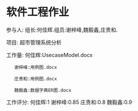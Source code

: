 # 软件工程作业


参与人:
      组长:何佳辉.组员:谢梓峰,魏毅鑫,庄贵和.
 
项目:
      超市管理系统分析  
	
工作量:
       何佳辉:UsecaseModel.docx
      
       谢梓峰:用例图.docx   
      
       庄贵和:用例图.docx
      
       魏毅鑫:数据字典ER图.docx

       
工作评分:
       何佳辉:1
       谢梓峰:0.85
       庄贵和:0.8 
       魏毅鑫:0.9   

